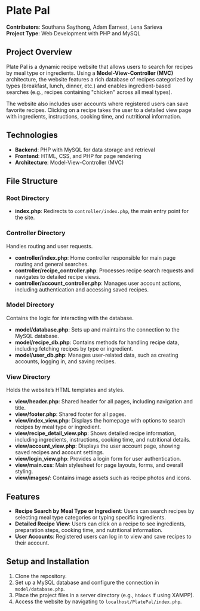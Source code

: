 # Plate Pal

**Contributors**: Southana Saythong, Adam Earnest, Lena Sarieva  
**Project Type**: Web Development with PHP and MySQL

## Project Overview
Plate Pal is a dynamic recipe website that allows users to search for recipes by meal type or ingredients. Using a **Model-View-Controller (MVC)** architecture, the website features a rich database of recipes categorized by types (breakfast, lunch, dinner, etc.) and enables ingredient-based searches (e.g., recipes containing "chicken" across all meal types).  

The website also includes user accounts where registered users can save favorite recipes. Clicking on a recipe takes the user to a detailed view page with ingredients, instructions, cooking time, and nutritional information.

## Technologies
- **Backend**: PHP with MySQL for data storage and retrieval
- **Frontend**: HTML, CSS, and PHP for page rendering
- **Architecture**: Model-View-Controller (MVC)

## File Structure

### Root Directory
- **index.php**: Redirects to `controller/index.php`, the main entry point for the site.

### Controller Directory
Handles routing and user requests. 

- **controller/index.php**: Home controller responsible for main page routing and general searches.
- **controller/recipe_controller.php**: Processes recipe search requests and navigates to detailed recipe views.
- **controller/account_controller.php**: Manages user account actions, including authentication and accessing saved recipes.

### Model Directory
Contains the logic for interacting with the database.

- **model/database.php**: Sets up and maintains the connection to the MySQL database.
- **model/recipe_db.php**: Contains methods for handling recipe data, including fetching recipes by type or ingredient.
- **model/user_db.php**: Manages user-related data, such as creating accounts, logging in, and saving recipes.

### View Directory
Holds the website’s HTML templates and styles.

- **view/header.php**: Shared header for all pages, including navigation and title.
- **view/footer.php**: Shared footer for all pages.
- **view/index_view.php**: Displays the homepage with options to search recipes by meal type or ingredient.
- **view/recipe_detail_view.php**: Shows detailed recipe information, including ingredients, instructions, cooking time, and nutritional details.
- **view/account_view.php**: Displays the user account page, showing saved recipes and account settings.
- **view/login_view.php**: Provides a login form for user authentication.
- **view/main.css**: Main stylesheet for page layouts, forms, and overall styling.
- **view/images/**: Contains image assets such as recipe photos and icons.

## Features
- **Recipe Search by Meal Type or Ingredient**: Users can search recipes by selecting meal type categories or typing specific ingredients.
- **Detailed Recipe View**: Users can click on a recipe to see ingredients, preparation steps, cooking time, and nutritional information.
- **User Accounts**: Registered users can log in to view and save recipes to their account.

## Setup and Installation
1. Clone the repository.
2. Set up a MySQL database and configure the connection in `model/database.php`.
3. Place the project files in a server directory (e.g., `htdocs` if using XAMPP).
4. Access the website by navigating to `localhost/PlatePal/index.php`.

